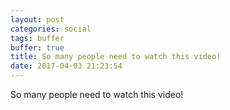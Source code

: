 ```yaml
---
layout: post
categories: social
tags: buffer
buffer: true
title: So many people need to watch this video!
date: 2017-04-03 21:23:54
---
```

So many people need to watch this video!
